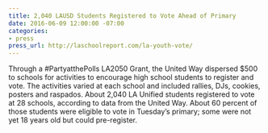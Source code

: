 ```yaml
---
title: 2,040 LAUSD Students Registered to Vote Ahead of Primary
date: 2016-06-09 12:00:00 -07:00
categories:
- press
press_url: http://laschoolreport.com/la-youth-vote/
---
```


Through a #PartyatthePolls LA2050 Grant, the United Way dispersed $500 to schools for activities to encourage high school students to register and vote. The activities varied at each school and included rallies, DJs, cookies, posters and raspados. About 2,040 LA Unified students registered to vote at 28 schools, according to data from the United Way. About 60 percent of those students were eligible to vote in Tuesday’s primary; some were not yet 18 years old but could pre-register.
